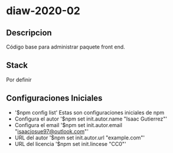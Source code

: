 # diaw-2020-02

## Descripcion

Código base para administrar paquete front end.

## Stack

Por definir

## Configuraciones Iniciales

- '$npm config list'
  Estas son configuraciones iniciales de npm
- Configura el autor
  '$npm set init.autor.name "Isaac Gutierrez"'
- Configura el email
  '$npm set init.autor.email "isaacjosue97@outlook.com"'
- URL del autor
  '$npm set init.autor.url "example.com"'
- URL del licencia
  '$npm set init.lincese "CC0"'
